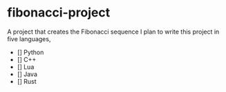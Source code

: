 # fibonacci-project
A project that creates the Fibonacci sequence 
I plan to write this project in five languages,
- [] Python
- [] C++
- [] Lua
- [] Java
- [] Rust
